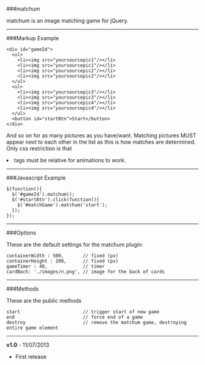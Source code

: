 ###matchum

matchum is an image matching game for jQuery.

***

###Markup Example
    <style>
      #gameid li{
        position:relative;
      }
    </style>

    <div id="gameId">
      <ul>
        <li><img src="yoursourcepic1"/></li>
        <li><img src="yoursourcepic1"/></li>
        <li><img src="yoursourcepic2"/></li>
        <li><img src="yoursourcepic2"/></li>
      </ul>
      <ul>
        <li><img src="yoursourcepic3"/></li>
        <li><img src="yoursourcepic3"/></li>
        <li><img src="yoursourcepic4"/></li>
        <li><img src="yoursourcepic4"/></li>
      </ul>
      <button id="startBtn">Start</button>
    </div>

And so on for as many pictures as you have/want. Matching pictures MUST appear
next to each other in the list as this is how matches are determined.
Only css restriction is that <li> tags must be relative for animations to work.

***

###Javascript Example

    $(function(){
      $('#gameId').matchum();
      $('#startBtn').click(function(){
        $('#matchGame').matchum('start');
      });
    });

***

###Options

These are the default settings for the matchum plugin:

    containerWidth : 500,       // fixed (px)
    containerHeight : 200,      // fixed (px)
    gameTimer : 40,             // timer
    cardBack: './images/n.png', // image for the back of cards
  
***

###Methods

These are the public methods

    start                       // trigger start of new game
    end                         // force end of a game
    destroy                     // remove the matchum game, destroying entire game element

***

**v1.0** - 11/07/2013

- First release
